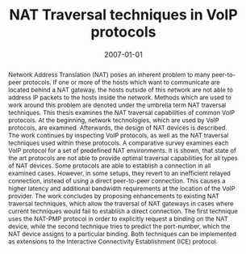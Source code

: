---
abstract: Network Address Translation (NAT) poses an inherent problem to many peer-to-peer
  protocols. If one or more of the hosts which want to communicate are located behind
  a NAT gateway, the hosts outside of this network are not able to address IP packets
  to the hosts inside the network. Methods which are used to work around this problem
  are denoted under the umbrella term NAT traversal techniques. This thesis examines
  the NAT traversal capabilities of common VoIP protocols. At the beginning, network
  technologies, which are used by VoIP protocols, are examined. Afterwards, the design
  of NAT devices is described. The work continues by inspecting VoIP protocols, as
  well as the NAT traversal techniques used within these protocols. A comparative
  survey examines each VoIP protocol for a set of predefined NAT environments. It
  is shown, that state of the art protocols are not able to provide optimal traversal
  capabilities for all types of NAT devices. Some protocols are able to establish
  a connection in all examined cases. However, in some setups, they revert to an inefficient
  relayed connection, instead of using a direct peer-to-peer connection. This causes
  a higher latency and additional bandwidth requirements at the location of the VoIP
  provider. The work concludes by proposing enhancements to existing NAT traversal
  techniques, which allow the traversal of NAT gateways in cases where current techniques
  would fail to establish a direct connection. The first technique uses the NAT-PMP
  protocol in order to explicitly request a binding on the NAT device, while the second
  technique tries to predict the port-number, which the NAT device assigns to a particular
  binding. Both techniques can be implemented as extensions to the Interactive Connectivity
  Establishment (ICE) protocol.
authors:
- Günther Starnberger
date: '2007-01-01'
featured: false
links:
- name: Publik
  url: https://publik.tuwien.ac.at/showentry.php?ID=141706&lang=2
publication_types:
- '7'
publishDate: '2007-01-01'
title: NAT Traversal techniques in VoIP protocols
url_pdf: ''
---